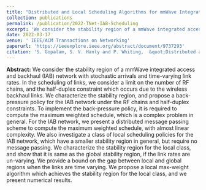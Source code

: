 ```yaml
---
title: "Distributed and Local Scheduling Algorithms for mmWave Integrated Access and Backhaul"
collection: publications
permalink: /publication/2022-TNet-IAB-Scheduling
excerpt: 'We consider the stability region of a mmWave integrated access and backhaul (IAB) network with stochastic arrivals and time-varying link rates. In the scheduling of links, we consider a limit on the number of RF chains, and the half-duplex constraint which occurs due to the wireless backhaul links. We characterize the stability region, and propose a back-pressure policy for the IAB network under the RF chains and half-duplex constraints.'
date: 2022-03-17
venue: ' IEEE/ACM Transactions on Networking'
paperurl: 'https://ieeexplore.ieee.org/abstract/document/9737293'
citation: 'S. Gopalam, S. V. Hanly and P. Whiting,  &quot;Distributed and Local Scheduling Algorithms for mmWave Integrated Access and Backhaul,&quot; in <i>IEEE/ACM Transactions on Networking</i>, vol. 30, no. 4, pp. 1749-1764, Aug. 2022.'
---
```

**Abstract:** We consider the stability region of a mmWave integrated access and backhaul (IAB) network with stochastic arrivals and time-varying link rates. In the scheduling of links, we consider a limit on the number of RF chains, and the half-duplex constraint which occurs due to the wireless backhaul links. We characterize the stability region, and propose a back-pressure policy for the IAB network under the RF chains and half-duplex constraints. To implement the back-pressure policy, it is required to compute the maximum weighted schedule, which is a complex problem in general. For the IAB network, we present a distributed message passing scheme to compute the maximum weighted schedule, with almost linear complexity. We also investigate a class of local scheduling policies for the IAB network, which have a smaller stability region in general, but require no message passing. We characterize the stability region for the local class, and show that it is same as the global stability region, if the link rates are un-varying. We provide a bound on the gap between local and global regions when the links are time varying. We propose a local max-weight algorithm which achieves the stability region for the local class, and we present numerical results.

<!-- [Download paper here](https://ieeexplore.ieee.org/abstract/document/10137766) -->

<!-- Recommended citation: 'S. Gopalam, S. V. Hanly and P. Whiting,  &quot;Distributed Resource Allocation and Flow Control Algorithms for mmWave IAB Networks,&quot; in <i>IEEE/ACM Transactions on Networking</i>, vol. 31, no. 6, pp. 3175-3190, Dec. 2023.' -->
